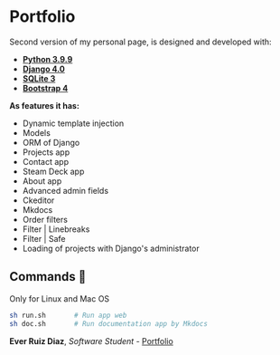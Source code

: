 # Portfolio
Second version of my personal page, is designed and developed with:

- [**Python 3.9.9**](https://docs.python.org/3/)
- [**Django 4.0**](https://developer.mozilla.org/es/docs/Learn/Server-side/Django)
- [**SQLite 3**](https://www.sqlite.org/index.html)
- [**Bootstrap 4**](https://getbootstrap.com/docs/4.4/getting-started/introduction/)

**As features it has:** 
- Dynamic template injection
- Models
- ORM of Django
- Projects app
- Contact app
- Steam Deck app
- About app
- Advanced admin fields
- Ckeditor
- Mkdocs
- Order filters
- Filter | Linebreaks
- Filter | Safe
- Loading of projects with Django's administrator

## Commands 🤖
Only for Linux and Mac OS
```bash
sh run.sh       # Run app web
sh doc.sh       # Run documentation app by Mkdocs
```

**Ever Ruiz Diaz**, *Software Student* - [Portfolio](http://www.everdev.it/)